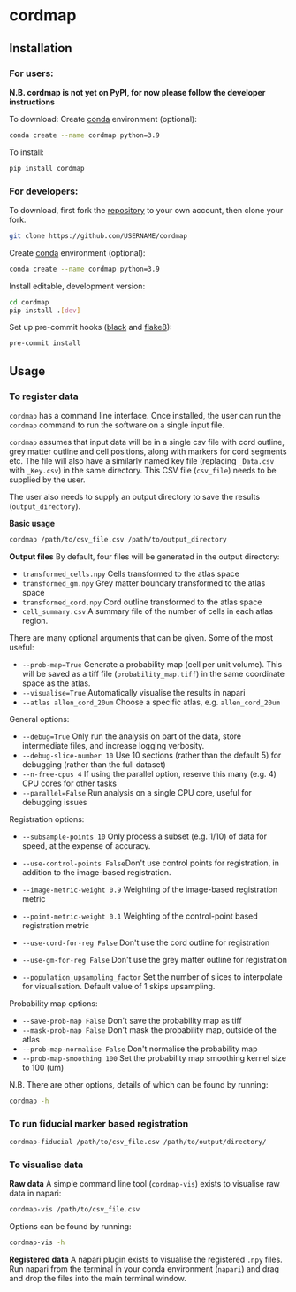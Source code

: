 # cordmap

## Installation

### For users:
**N.B. cordmap is not yet on PyPI, for now please follow the developer
instructions**

To download:
Create [conda](https://docs.conda.io/en/latest/) environment (optional):
```bash
conda create --name cordmap python=3.9
```

To install:
```bash
pip install cordmap
```

### For developers:
To download, first fork the [repository](https://github.com/MetaCell/cordmap)
to your own account, then clone your fork.
```bash
git clone https://github.com/USERNAME/cordmap
```

Create [conda](https://docs.conda.io/en/latest/) environment (optional):
```bash
conda create --name cordmap python=3.9
```

Install editable, development version:

```bash
cd cordmap
pip install .[dev]
```

Set up pre-commit hooks ([black](https://github.com/psf/black)
and [flake8](https://flake8.pycqa.org/en/latest/)):
```bash
pre-commit install
```

## Usage

### To register data
`cordmap` has a command line interface. Once installed, the user can run the
`cordmap` command to run the software on a single input file.

`cordmap` assumes that input data will be in a single csv file
with cord outline, grey matter outline and cell positions, along with markers
for cord segments etc. The file will also have a similarly named key file
(replacing `_Data.csv` with `_Key.csv`) in the same directory. This CSV file
(`csv_file`) needs to be supplied by the user.

The user also needs to supply an output directory to save the results
(`output_directory`).

**Basic usage**
```bash
cordmap /path/to/csv_file.csv /path/to/output_directory
```

**Output files**
By default, four files will be generated in the output directory:
* `transformed_cells.npy` Cells transformed to the atlas space
* `transformed_gm.npy` Grey matter boundary transformed to the atlas space
* `transformed_cord.npy` Cord outline transformed to the atlas space
* `cell_summary.csv` A summary file of the number of cells in each
  atlas region.

There are many optional arguments that can be given. Some of the most useful:
* `--prob-map=True` Generate  a probability map (cell per unit volume). This
  will be saved as a tiff file (`probability_map.tiff`) in the same coordinate
  space as the atlas.
* `--visualise=True` Automatically visualise the results in napari
* `--atlas allen_cord_20um` Choose a specific atlas, e.g. `allen_cord_20um`

General options:
* `--debug=True` Only run the analysis on part of the data, store
  intermediate files, and increase logging verbosity.
* `--debug-slice-number 10` Use 10 sections (rather than the default 5) for  
  debugging (rather than the full dataset)
* `--n-free-cpus 4` If using the parallel option, reserve this many (e.g. 4)
  CPU cores for other tasks
* `--parallel=False` Run analysis on a single CPU core, useful for
  debugging issues

Registration options:
* `--subsample-points 10` Only process a subset (e.g. 1/10) of data for
  speed, at the expense of accuracy.
* `--use-control-points False`Don't use control points for registration,
  in addition to the image-based registration.
* `--image-metric-weight 0.9` Weighting of the image-based registration
  metric
* `--point-metric-weight 0.1` Weighting of the control-point based
  registration metric
* `--use-cord-for-reg False` Don't use the cord outline for registration
* `--use-gm-for-reg False` Don't use the grey matter outline for registration

* `--population_upsampling_factor` Set the number of slices to
  interpolate for visualisation. Default value of 1 skips upsampling.

Probability map options:
* `--save-prob-map False` Don't save the probability map as tiff
* `--mask-prob-map False` Don't mask the probability map, outside of the atlas
* `--prob-map-normalise False` Don't normalise the probability map
* `--prob-map-smoothing 100` Set the probability map smoothing kernel size
  to 100 (um)

N.B. There are other options, details of which can be found by running:
```bash
cordmap -h
```

### To run fiducial marker based registration

```bash
cordmap-fiducial /path/to/csv_file.csv /path/to/output/directory/
```


### To visualise data
**Raw data**
A simple command line tool (`cordmap-vis`) exists to visualise raw data in
napari:

```bash
cordmap-vis /path/to/csv_file.csv
```

Options can be found by running:
```bash
cordmap-vis -h
```

**Registered data**
A napari plugin exists to visualise the registered `.npy` files. Run napari
from the terminal in your conda environment (`napari`) and drag and drop the
files into the main terminal window.
